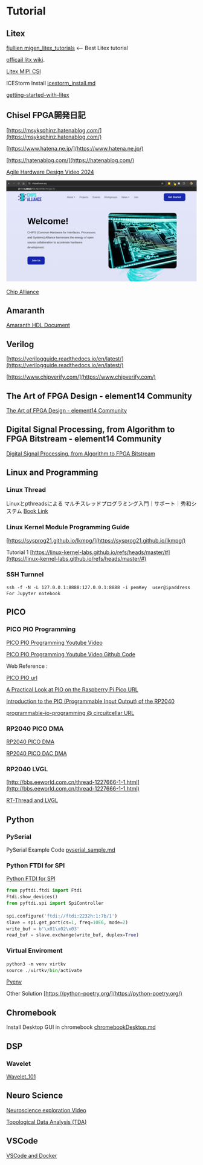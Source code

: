 
# Tutorial

## Litex

[fjullien migen_litex_tutorials](https://github.com/fjullien/migen_litex_tutorials) <-- Best Litex tutorial

[officail litx wiki](https://github.com/enjoy-digital/litex/wiki).

[Litex MIPI CSI](https://github.com/gatecat/litex-nexus-mipi)

ICEStorm Install [icestorm_install.md](subtitles/icestorm_install.md)

[getting-started-with-litex](https://sourcesup.renater.fr/www/mic-sec-2022/labs/getting-started-with-litex.html)

## Chisel FPGA開発日記

[https://msyksphinz.hatenablog.com/](https://msyksphinz.hatenablog.com/)

[https://www.hatena.ne.jp/](https://www.hatena.ne.jp/)

[https://hatenablog.com/](https://hatenablog.com/)

[Agile Hardware Design Video 2024](https://www.youtube.com/playlist?list=PLfrN7RIcMe6g2LBRJLTHTdhyj5s8ag0Rg)

![Chip Alliance](images/2025/Screenshot%20from%202025-02-04%2016-58-19.png)

[Chip Alliance](https://www.chipsalliance.org/)

## Amaranth

[Amaranth HDL Document](https://amaranth-lang.org/docs/amaranth/latest/)

## Verilog

[https://verilogguide.readthedocs.io/en/latest/](https://verilogguide.readthedocs.io/en/latest/)

[https://www.chipverify.com/](https://www.chipverify.com/)

## The Art of FPGA Design - element14 Community

[The Art of FPGA Design - element14 Community](https://community.element14.com/technologies/fpga-group/b/blog/posts/the-art-of-fpga-design)

## Digital Signal Processing, from Algorithm to FPGA Bitstream - element14 Community

[Digital Signal Processing, from Algorithm to FPGA Bitstream](https://community.element14.com/technologies/fpga-group/b/blog/posts/the-art-of-fpga-design-season-2---digital-signal-processing-from-algorithm-to-fpga-bitstream)

## Linux and Programming

### Linux Thread

Linuxとpthreadsによる マルチスレッドプログラミング入門｜サポート｜秀和システム
[Book Link](https://www.shuwasystem.co.jp/support/7980html/5372.html)

### Linux Kernel Module Programming Guide

[https://sysprog21.github.io/lkmpg/](https://sysprog21.github.io/lkmpg/)

Tutorial 1
[https://linux-kernel-labs.github.io/refs/heads/master/#](https://linux-kernel-labs.github.io/refs/heads/master/#)

### SSH Turnnel

    ssh -f -N -L 127.0.0.1:8888:127.0.0.1:8888 -i pemKey  user@ipaddress
    For Jupyter notebook

## PICO

### PICO PIO Programming

[PICO PIO Programming Youtube Video](https://www.youtube.com/playlist?list=PLiRALtgGsxmZs_LXGkh09Zr2NUmk_mtEI)

[PICO PIO Programming Youtube Video Github Code](https://github.com/LifeWithDavid/Raspberry-Pi-Pico-PIO)

Web Reference :

[PICO PIO url](https://circuitcellar.com/research-design-hub/basics-of-design/programmable-io-programming/)

[A Practical Look at PIO on the Raspberry Pi Pico URL](https://blues.com/blog/raspberry-pi-pico-pio/)

[Introduction to the PIO (Programmable Input Output) of the RP2040](https://tutoduino.fr/en/pio-rp2040-en/)

[programmable-io-programming @ circuitcellar URL](https://circuitcellar.com/research-design-hub/basics-of-design/programmable-io-programming/)

### RP2040 PICO DMA

[RP2040 PICO DMA](https://mcuoneclipse.com/2023/04/02/rp2040-with-pio-and-dma-to-address-ws2812b-leds/)

[RP2040 PICO DAC DMA](https://vanhunteradams.com/Pico/DAC/DMA_DAC.html)

### RP2040 LVGL

[http://bbs.eeworld.com.cn/thread-1227666-1-1.html](http://bbs.eeworld.com.cn/thread-1227666-1-1.html)

[RT-Thread and LVGL](https://rt-thread.medium.com/get-raspberry-pi-pico-running-on-rt-thread-rtos-with-an-opensource-light-versatile-graphics-library-c1f708882bff)

## Python

### PySerial

PySerial Example Code [pyserial_sample.md](subtitles/pyserial_sample.md)

### Python FTDI for SPI

[Python FTDI for SPI](https://www.alexallmont.com/spi-refresher/)

``` py
from pyftdi.ftdi import Ftdi
Ftdi.show_devices()
from pyftdi.spi import SpiController

spi.configure('ftdi://ftdi:2232h:1:7b/1')
slave = spi.get_port(cs=1, freq=10E6, mode=2)
write_buf = b'\x01\x02\x03'
read_buf = slave.exchange(write_buf, duplex=True)
```

### Virtual Enviroment

``` py
python3 -m venv virtkv
source ./virtkv/bin/activate
```

[Pyenv](https://sdwh.dev/posts/2021/08/Python-Pyenv/)

Other Solution
[https://python-poetry.org/](https://python-poetry.org/)

## Chromebook

Install Desktop GUI in chromebook [chromebookDesktop.md](subtitles/chromebookDesktop.md)

## DSP

### Wavelet

[Wavelet_101](./subtitles/wavelet_101.md)

## Neuro Science

[Neuroscience exploration Video](https://www.youtube.com/playlist?list=PLgtmMKe4spCMzkiVa4-eSHVk-N4SC8r9K)

[Topological Data Analysis (TDA)](https://www.youtube.com/playlist?list=PLz-ep5RbHosVi8Qoyqvz1MEiYrz35Zb7F)

## VSCode

[VSCode and Docker](https://mcuoneclipse.com/2025/02/08/optimizing-embedded-development-with-vs-code-and-devcontainer/)

